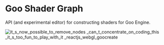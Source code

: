 # Goo Shader Graph

API (and experimental editor) for constructing shaders for Goo Engine.

![it_s_now_possible_to_remove_nodes _can_t_concentrate_on_coding_this _it_s_too_fun_to_play_with_it _reactjs_webgl_goocreate](https://cloud.githubusercontent.com/assets/1063152/14169679/8bc769ea-f729-11e5-8b6b-446fffcb327a.gif)
